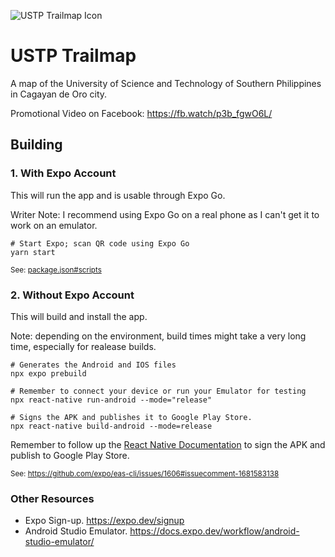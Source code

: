 ![USTP Trailmap Icon](assets/image/icon.png)

# USTP Trailmap

A map of the University of Science and Technology of Southern Philippines in Cagayan de Oro city.

Promotional Video on Facebook: https://fb.watch/p3b_fgwO6L/

## Building

### 1. With Expo Account

This will run the app and is usable through Expo Go.

Writer Note: I recommend using Expo Go on a real phone as I can't get it to work on an emulator.

```
# Start Expo; scan QR code using Expo Go
yarn start
```

<sub>See: [package.json#scripts](package.json)</sub>

### 2. Without Expo Account

This will build and install the app.

Note: depending on the environment, build times might take a very long time, especially for realease builds.

```
# Generates the Android and IOS files
npx expo prebuild

# Remember to connect your device or run your Emulator for testing
npx react-native run-android --mode="release"

# Signs the APK and publishes it to Google Play Store.
npx react-native build-android --mode=release
```

Remember to follow up the [React Native Documentation](https://reactnative.dev/docs/signed-apk-android) to sign the APK and publish to Google Play Store.

<sub>See: https://github.com/expo/eas-cli/issues/1606#issuecomment-1681583138</sub>

### Other Resources

* Expo Sign-up. https://expo.dev/signup
* Android Studio Emulator. https://docs.expo.dev/workflow/android-studio-emulator/
